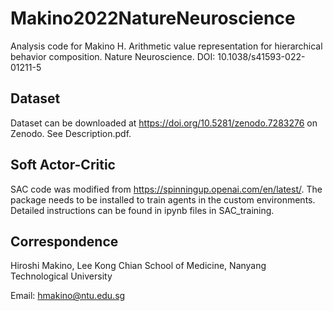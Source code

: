 # Makino2022NatureNeuroscience

Analysis code for Makino H. Arithmetic value representation for hierarchical behavior composition. Nature Neuroscience. DOI: 10.1038/s41593-022-01211-5

## Dataset
Dataset can be downloaded at https://doi.org/10.5281/zenodo.7283276 on Zenodo.
See Description.pdf.

## Soft Actor-Critic
SAC code was modified from https://spinningup.openai.com/en/latest/. The package needs to be installed to train agents in the custom environments. Detailed instructions can be found in ipynb files in SAC_training.

## Correspondence
Hiroshi Makino, Lee Kong Chian School of Medicine, Nanyang Technological University

Email: hmakino@ntu.edu.sg
